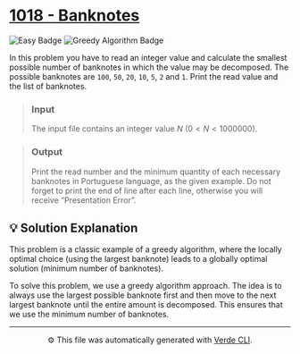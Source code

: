 # [1018 - Banknotes](https://www.beecrowd.com.br/repository/UOJ_1018_en.html)

<p>
	<img alt="Easy Badge" src="https://img.shields.io/badge/Easy-%231a7f37?style=for-the-badge">
	<img alt="Greedy Algorithm Badge" src="https://img.shields.io/badge/Greedy%20Algorithm-%238250df?style=for-the-badge">
</p>

In this problem you have to read an integer value and calculate the smallest possible number of banknotes in which the value may be decomposed. The possible banknotes are `100`, `50`, `20`, `10`, `5`, `2` and `1`. Print the read value and the list of banknotes.

> ### Input
> The input file contains an integer value $N$ $(0 < N < 1000000)$.

> ### Output
> Print the read number and the minimum quantity of each necessary banknotes in Portuguese language, as the given example. Do not forget to print the end of line after each line, otherwise you will receive “Presentation Error”.

## 💡 Solution Explanation
This problem is a classic example of a greedy algorithm, where the locally optimal choice (using the largest banknote) leads to a globally optimal solution (minimum number of banknotes).

To solve this problem, we use a greedy algorithm approach. The idea is to always use the largest possible banknote first and then move to the next largest banknote until the entire amount is decomposed. This ensures that we use the minimum number of banknotes.

---
<p align="center">
	⚙️ This file was automatically generated with <a href="https://github.com/andreeluis/verde-cli">Verde CLI</a>.
</p>